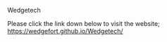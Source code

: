 Wedgetech

Please click the link down below to visit the website;
https://wedgefort.github.io/Wedgetech/